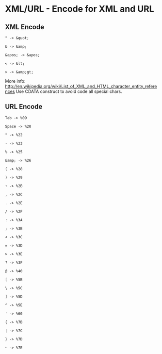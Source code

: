 
XML/URL - Encode for XML and URL
======================


XML Encode
----------

`" -> &quot;`

`& -> &amp;`

`&apos; -> &apos;`

`< -> &lt;`

`> -> &amp;gt;`


More info: http://en.wikipedia.org/wiki/List_of_XML_and_HTML_character_entity_references
Use CDATA construct to avoid code all special chars.


URL Encode
----------

`Tab -> %09`

`Space -> %20`

`" -> %22`

`- -> %23`

`% -> %25`

`&amp; -> %26`

`( -> %28`

`) -> %29`

`+ -> %2B`

`, -> %2C`

`. -> %2E`

`/ -> %2F`

`: -> %3A`

`; -> %3B`

`< -> %3C`

`= -> %3D`

`> -> %3E`

`? -> %3F`

`@ -> %40`

`[ -> %5B`

`\ -> %5C`

`] -> %5D`

`^ -> %5E`

`' -> %60`

`{ -> %7B`

`| -> %7C`

`} -> %7D`

`~ -> %7E`

